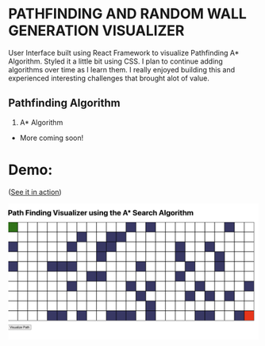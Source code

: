# PATHFINDING AND RANDOM WALL GENERATION VISUALIZER

User Interface built using React Framework to visualize Pathfinding A* Algorithm. Styled it a little bit using CSS. I plan to continue adding algorithms over time as I learn them. I really enjoyed building this and experienced interesting challenges that brought alot of value.


## Pathfinding Algorithm
1. A* Algorithm
* More coming soon!

# Demo: 

([See it in action](https://pathfinding-hodgkin-14bb43.netlify.app/)) 


![Path finding Visualizer](https://github.com/steventejeda/pathfinding-visualizer/blob/main/pf.png)
